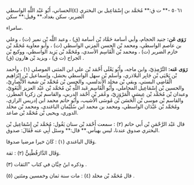 ٥٠٦١ -** ت ق:** مُحَمَّد بن إِسْمَاعِيل بن البختري (٤)الحساني، أَبُو عَبْد اللَّهِ الواسطي الضرير، سكن بغداد،** وقيل:** سكن

سامراء.

**رَوَى عَن:** جنيد الحجام، وأبي أسامة حَمَّاد بْن أسامة (ق) ، وعبد اللَّه بْن نمير (ت) ، وعلي بن عاصم الواسطي، ومحمد بْن الحسن المزني الواسطي (ت) ، وأبو معاوية مُحَمَّد بْن خازم الضرير (ت) ، ومحمد بْن الْقَاسِم الأسدي، ومُحَمَّد بْن يَزِيد الواسطي، ووكيع بْن الجراح (ت ق) ، ويزيد بْن هارون (ق) .

**رَوَى عَنه:** التِّرْمِذِيّ، وابن ماجه، وأَبُو يَعْلَى أَحْمَد بْن علي ابن المثنى الموصلي (١) ، وأحمد بْن يَحْيَى بْن جَابِر البلاذري، وأسلم بْن سهل الواسطي بحشل، وإسماعيل بْن إِبْرَاهِيم الْقَاضِي البستي، وبقي بْن مخلد الأندلسي، والحسن بْن مُحَمَّد بْن شعبة الأَنْصارِيّ، والحسين بْن إِسْمَاعِيل المحاملي، وأَبُو الْقَاسِم عَبد اللَّهِ بْن مُحَمَّد بْن عَبْد العزيز الْبَغَوِيّ، وعبدان بْن مُحَمَّد بْن عِيسَى الْمَرْوَزِيّ، وعُمَر بْن أَحْمَد الدربي، والقاسم بْن زكريا المطرز، والقاسم بْن موسى بْن الْحَسَن بْن مُوسَى الأشيب، وأَبُو حاتم محمد ابن إدريس الرازي، ومُحَمَّد بْن عَبْدَان الواسطي، ومحمد بن محمد ابن سُلَيْمان الباغندي، ومحمد بْن مخلد الدوري، ويحيى بْن مُحَمَّد بْن صاعد.

قال عَبْد الرَّحْمَنِ بْن أَبي حاتم (٢) : سمعت أَحْمَد بْن سنان يَقُول: مُحَمَّد بْن إِسْمَاعِيل بْن البختري صدوق عندنا، ليس بهبأس.** قال:** وسئل أَبِي عنه فَقَالَ: صدوق.

وَقَال الباغندي (١) : كَانَ خيرا مرضيا صدوقا.

وَقَال الدَّارَقُطْنِيُّ (٢) : ثقة.

وذكره ابنُ حِبَّان في كتاب "الثقات (٣) .

قال مُحَمَّد بْن مخلد (٤) : مات سنة ثمان وخمسين ومئتين (٥) .